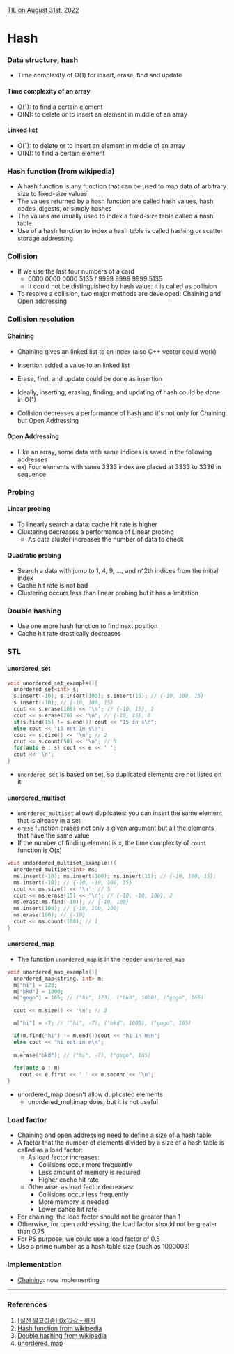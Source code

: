 [TIL on August 31st, 2022](../../TIL/2022/08/08-31-2022.md)
# **Hash**

### Data structure, hash
- Time complexity of O(1) for insert, erase, find and update

#### Time complexity of an array
- O(1): to find a certain element
- O(N): to delete or to insert an element in middle of an array

#### Linked list
- O(1): to delete or to insert an element in middle of an array
- O(N): to find a certain element

### Hash function (from wikipedia)
- A hash function is any function that can be used to map data of arbitrary size to fixed-size values
- The values returned by a hash function are called hash values, hash codes, digests, or simply hashes
- The values are usually used to index a fixed-size table called a hash table
- Use of a hash function to index a hash table is called hashing or scatter storage addressing

### Collision
- If we use the last four numbers of a card
  * 0000 0000 0000 5135 / 9999 9999 9999 5135
  * It could not be distinguished by hash value: it is called as collision
- To resolve a collision, two major methods are developed: Chaining and Open addressing

### Collision resolution
#### Chaining
- Chaining gives an linked list to an index (also C++ vector could work)
- Insertion added a value to an linked list
- Erase, find, and update could be done as insertion

- Ideally, inserting, erasing, finding, and updating of hash could be done in O(1)
- Collision decreases a performance of hash and it's not only for Chaining but Open Addressing

#### Open Addressing
- Like an array, some data with same indices is saved in the following addresses
- ex) Four elements with same 3333 index are placed at 3333 to 3336 in sequence

### Probing
#### Linear probing
- To linearly search a data: cache hit rate is higher
- Clustering decreases a performance of Linear probing
  * As data cluster increases the number of data to check

#### Quadratic probing
- Search a data with jump to 1, 4, 9, ..., and n^2th indices from the initial index
- Cache hit rate is not bad
- Clustering occurs less than linear probing but it has a limitation

### Double hashing
- Use one more hash function to find next position
- Cache hit rate drastically decreases

### STL
#### unordered_set
```cpp
void unordered_set_example(){
  unordered_set<int> s;
  s.insert(-10); s.insert(100); s.insert(15); // {-10, 100, 15}
  s.insert(-10); // {-10, 100, 15}
  cout << s.erase(100) << '\n'; // {-10, 15}, 1
  cout << s.erase(20) << '\n'; // {-10, 15}, 0
  if(s.find(15) != s.end()) cout << "15 in s\n";
  else cout << "15 not in s\n";
  cout << s.size() << '\n'; // 2
  cout << s.count(50) << '\n'; // 0
  for(auto e : s) cout << e << ' ';
  cout << '\n';
}
```
- `unordered_set` is based on set, so duplicated elements are not listed on it

#### unordered_multiset
- `unordered_multiset` allows duplicates: you can insert the same element that is already in a set
- `erase` function erases not only a given argument but all the elements that have the same value
- If the number of finding element is x, the time complexity of `count` function is O(x)
```cpp
void undordered_multiset_example(){
  unordered_multiset<int> ms;
  ms.insert(-10); ms.insert(100); ms.insert(15); // {-10, 100, 15};
  ms.insert(-10); // {-10, -10, 100, 15}
  cout << ms.size() << '\n'; // 5
  cout << ms.erase(15) << '\n'; // {-10, -10, 100}, 2
  ms.erase(ms.find(-10)); // {-10, 100}
  ms.insert(100); // {-10, 100, 100}
  ms.erase(100); // {-10}
  cout << ms.count(100); // 1
}
```

#### unordered_map
- The function `unordered_map` is in the header `unordered_map`
```cpp
void unordered_map_example(){
  unordered_map<string, int> m;
  m["hi"] = 123;
  m["bkd"] = 1000;
  m["gogo"] = 165; // ("hi", 123), ("bkd", 1000), ("gogo", 165)

  cout << m.size() << '\n'; // 3

  m["hi"] = -7; // ("hi", -7), ("bkd", 1000), ("gogo", 165)

  if(m.find("hi") != m.end())cout << "hi in m\n";
  else cout << "hi not in m\n";
  
  m.erase("bkd"); // ("hi", -7), ("gogo", 165)
  
  for(auto e : m)
    cout << e.first << ' ' << e.second << '\n';
}
```
- unordered_map doesn't allow duplicated elements
  * unordered_multimap does, but it is not useful

### Load factor
- Chaining and open addressing need to define a size of a hash table
- A factor that the number of elements divided by a size of a hash table is called as a load factor:
  * As load factor increases:
    - Collisions occur more frequently
    - Less amount of memory is required
    - Higher cache hit rate 
  * Otherwise, as load factor decreases:
    - Collisions occur less frequently
    - More memory is needed
    - Lower cahce hit rate
- For chaining, the load factor should not be greater than 1
- Otherwise, for open addressing, the load factor should not be greater than 0.75
- For PS purpose, we could use a load factor of 0.5
- Use a prime number as a hash table size (such as 1000003)

### Implementation
- [Chaining](./hash-imp1-09-01-2022.cpp): now implementing

___

### References
1. [[실전 알고리즘] 0x15강 - 해시](https://blog.encrypted.gg/1009)
2. [Hash function from wikipedia](https://en.wikipedia.org/wiki/Hash_function)
3. [Double hashing from wikipedia](https://en.wikipedia.org/wiki/Double_hashing)
4. [unordered_map](https://cplusplus.com/reference/unordered_map/unordered_map/)
